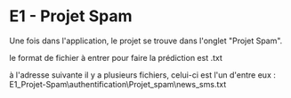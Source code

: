 # E1 - Projet Spam

Une fois dans l'application, le projet se trouve dans l'onglet "Projet Spam".

le format de fichier à entrer pour faire la prédiction est .txt

à l'adresse suivante il y a plusieurs fichiers, celui-ci est l'un d'entre eux :
E1_Projet-Spam\authentification\Projet_spam\news_sms.txt